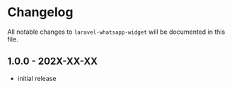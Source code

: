 # Changelog

All notable changes to `laravel-whatsapp-widget` will be documented in this file.

## 1.0.0 - 202X-XX-XX

- initial release
